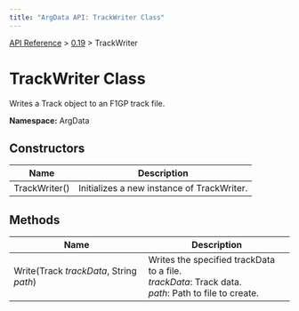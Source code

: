 ```yaml
---
title: "ArgData API: TrackWriter Class"
---
```


[API Reference](/argdata/api) &gt; [0.19](/argdata/api/0.19) &gt; TrackWriter

# TrackWriter Class

Writes a Track object to an F1GP track file.

**Namespace:** ArgData

## Constructors

<table class="table table-bordered table-striped ">
<thead>
  <tr>
    <th>Name</th>
    <th>Description</th>
  </tr>
</thead>
<tbody>
  <tr>
    <td>TrackWriter()</td>
    <td>Initializes a new instance of TrackWriter.</td>
  </tr>
</tbody>
</table>


## Methods

<table class="table table-bordered table-striped ">
<thead>
  <tr>
    <th>Name</th>
    <th>Description</th>
  </tr>
</thead>
<tbody>
  <tr>
    <td>Write(Track <em>trackData</em>, String <em>path</em>)</td>
    <td>Writes the specified trackData to a file.<br /><em>trackData</em>: Track data.<br /><em>path</em>: Path to file to create.<br /></td>
  </tr>
</tbody>
</table>


